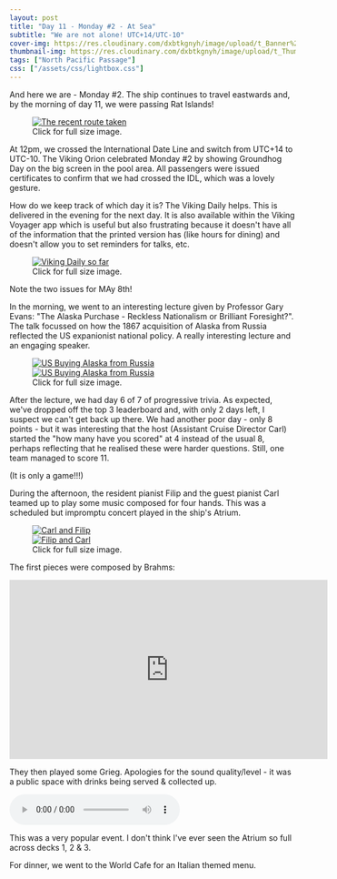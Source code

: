```yaml
---
layout: post
title: "Day 11 - Monday #2 - At Sea"
subtitle: "We are not alone! UTC+14/UTC-10"
cover-img: https://res.cloudinary.com/dxbtkgnyh/image/upload/t_Banner%2016:9/v1683599591/2023-viking-north-pacific-passage/PXL_20230508_233454729_gcs0zm.jpg
thumbnail-img: https://res.cloudinary.com/dxbtkgnyh/image/upload/t_Thumbnail/v1683599591/2023-viking-north-pacific-passage/PXL_20230508_233454729_gcs0zm.jpg
tags: ["North Pacific Passage"]
css: ["/assets/css/lightbox.css"]
---
```


And here we are - Monday #2. The ship continues to travel eastwards and, by the morning of day 11, we were passing Rat Islands!

<figure>
<a href="https://res.cloudinary.com/dxbtkgnyh/image/upload/v1683662364/2023-viking-north-pacific-passage/Screenshot_2023-05-09_205448_r1cnkr.png" data-lightbox="route" data-title="The recent route taken">
<img src="https://res.cloudinary.com/dxbtkgnyh/image/upload/t_Thumbnail/v1683662364/2023-viking-north-pacific-passage/Screenshot_2023-05-09_205448_r1cnkr.png" alt="The recent route taken">
</a>
<figcaption>Click for full size image.</figcaption>
</figure>

At 12pm, we crossed the International Date Line and switch from UTC+14 to UTC-10. The Viking Orion celebrated Monday #2 by showing Groundhog Day on the big screen in the pool area. All passengers were issued certificates to confirm that we had crossed the IDL, which was a lovely gesture.

How do we keep track of which day it is? The Viking Daily helps. This is delivered in the evening for the next day. It is also available within the Viking Voyager app which is useful but also frustrating because it doesn't have all of the information that the printed version has (like hours for dining) and doesn't allow you to set reminders for talks, etc.

<figure>
<a href="https://res.cloudinary.com/dxbtkgnyh/image/upload/v1683599850/2023-viking-north-pacific-passage/PXL_20230508_225313867_ehqo3j.jpg" data-lightbox="viking-daily" data-title="Viking Daily so far">
<img src="https://res.cloudinary.com/dxbtkgnyh/image/upload/t_Thumbnail/v1683599850/2023-viking-north-pacific-passage/PXL_20230508_225313867_ehqo3j.jpg" alt="Viking Daily so far">
</a>
<figcaption>Click for full size image.</figcaption>
</figure>

Note the two issues for MAy 8th!

In the morning, we went to an interesting lecture given by Professor Gary Evans: "The Alaska Purchase - Reckless Nationalism or Brilliant Foresight?". The talk focussed on how the 1867 acquisition of Alaska from Russia reflected the US expanionist national policy. A really interesting lecture and an engaging speaker.

<figure>
    <div class="d-flex flex-row flex-wrap" style="gap: 5px">
        <div class="p-2">
            <a href="https://res.cloudinary.com/dxbtkgnyh/image/upload/v1683599664/2023-viking-north-pacific-passage/PXL_20230508_211457883.MP_utwymu.jpg"
                data-lightbox="lecture" data-title="US Buying Alaska from Russia">
                <img src="https://res.cloudinary.com/dxbtkgnyh/image/upload/t_Thumbnail/v1683599664/2023-viking-north-pacific-passage/PXL_20230508_211457883.MP_utwymu.jpg"
                    alt="US Buying Alaska from Russia">
            </a>
        </div>
        <div class="p-2">
            <a href="https://res.cloudinary.com/dxbtkgnyh/image/upload/v1683599654/2023-viking-north-pacific-passage/PXL_20230508_211946410.MP_rvc2xi.jpg"
                data-lightbox="lecture" data-title="US Buying Alaska from Russia">
                <img src="https://res.cloudinary.com/dxbtkgnyh/image/upload/t_Thumbnail/v1683599654/2023-viking-north-pacific-passage/PXL_20230508_211946410.MP_rvc2xi.jpg"
                    alt="US Buying Alaska from Russia">
            </a>
        </div>
    </div>
    <figcaption>Click for full size image.</figcaption>
</figure>

After the lecture, we had day 6 of 7 of progressive trivia. As expected, we've dropped off the top 3 leaderboard and, with only 2 days left, I suspect we can't get back up there. We had another poor day - only 8 points - but it was interesting that the host (Assistant Cruise Director Carl) started the "how many have you scored" at 4 instead of the usual 8, perhaps reflecting that he realised these were harder questions. Still, one team managed to score 11.

(It is only a game!!!)

During the afternoon, the resident pianist Filip and the guest pianist Carl teamed up to play some music composed for four hands. This was a scheduled but impromptu concert played in the ship's Atrium.

<figure>
    <div class="d-flex flex-row flex-wrap" style="gap: 5px">
        <div class="p-2">
            <a href="https://res.cloudinary.com/dxbtkgnyh/image/upload/v1683599614/2023-viking-north-pacific-passage/PXL_20230509_010919557_jhqbgd.jpg"
                data-lightbox="concert" data-title="Carl and Filip">
                <img src="https://res.cloudinary.com/dxbtkgnyh/image/upload/t_Thumbnail/v1683599614/2023-viking-north-pacific-passage/PXL_20230509_010919557_jhqbgd.jpg"
                    alt="Carl and Filip">
            </a>
        </div>
        <div class="p-2">
            <a href="https://res.cloudinary.com/dxbtkgnyh/image/upload/v1683599600/2023-viking-north-pacific-passage/PXL_20230509_012606171_i5djbk.jpg"
                data-lightbox="concert" data-title="Filip and Carl">
                <img src="https://res.cloudinary.com/dxbtkgnyh/image/upload/t_Thumbnail/v1683599600/2023-viking-north-pacific-passage/PXL_20230509_012606171_i5djbk.jpg"
                    alt="Filip and Carl">
            </a>
        </div>
    </div>
    <figcaption>Click for full size image.</figcaption>
</figure>

The first pieces were composed by Brahms:

<iframe width="560" height="315" src="https://www.youtube.com/embed/1dIjCa4YOLk" title="YouTube video player" frameborder="0" allow="accelerometer; autoplay; clipboard-write; encrypted-media; gyroscope; picture-in-picture; web-share" allowfullscreen></iframe>

They then played some Grieg. Apologies for the sound quality/level - it was a public space with drinks being served & collected up.

<audio src="/assets/audio/grieg.m4a" controls></audio>

This was a very popular event. I don't think I've ever seen the Atrium so full across decks 1, 2 & 3.

For dinner, we went to the World Cafe for an Italian themed menu.

<script src="/assets/js/lightbox-plus-jquery.js"></script>
